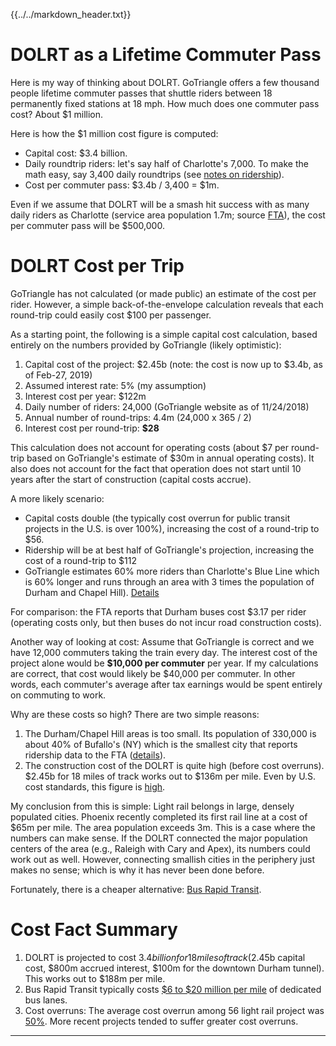 {{../../markdown_header.txt}}

# DOLRT as a Lifetime Commuter Pass

Here is my way of thinking about DOLRT. GoTriangle offers a few thousand people lifetime commuter passes that shuttle riders between 18 permanently fixed stations at 18 mph. How much does one commuter pass cost? About $1 million.

Here is how the $1 million cost figure is computed:

* Capital cost: $3.4 billion.
* Daily roundtrip riders: let's say half of Charlotte's 7,000. To make the math easy, say 3,400 daily roundtrips (see [notes on ridership](ridership.html)).
* Cost per commuter pass: $3.4b / 3,400 = $1m.

Even if we assume that DOLRT will be a smash hit success with as many daily riders as Charlotte (service area population 1.7m; source [FTA](https://www.transit.dot.gov/ntd/data-product/monthly-module-raw-data-release)), the cost per commuter pass will be $500,000. 

# DOLRT Cost per Trip

GoTriangle has not calculated (or made public) an estimate of the cost per rider. However, a simple back-of-the-envelope calculation reveals that each round-trip could easily cost $100 per passenger.

As a starting point, the following is a simple capital cost calculation, based entirely on the numbers provided by GoTriangle (likely optimistic):

1. Capital cost of the project: $2.45b (note: the cost is now up to $3.4b, as of Feb-27, 2019)
2. Assumed interest rate: 5% (my assumption)
3. Interest cost per year: $122m
2. Daily number of riders: 24,000 (GoTriangle website as of 11/24/2018)
3. Annual number of round-trips: 4.4m (24,000 x 365 / 2)
4. Interest cost per round-trip: **$28**

This calculation does not account for operating costs (about $7 per round-trip based on GoTriangle's estimate of $30m in annual operating costs). It also does not account for the fact that operation does not start until 10 years after the start of construction (capital costs accrue).

A more likely scenario: 

* Capital costs double (the typically cost overrun for public transit projects in the U.S. is over 100%), increasing the cost of a round-trip to $56.
* Ridership will be at best half of GoTriangle's projection, increasing the cost of a round-trip to $112
* 	GoTriangle estimates 60% more riders than Charlotte's Blue Line which is 60% longer and runs through an area with 3 times the population of Durham and Chapel Hill). [Details](ridership.html)

For comparison: the FTA reports that Durham buses cost $3.17 per rider (operating costs only, but then buses do not incur road construction costs).

Another way of looking at cost: Assume that GoTriangle is correct and we have 12,000 commuters taking the train every day. The interest cost of the project alone would be **$10,000 per commuter** per year. If my calculations are correct, that cost would likely be $40,000 per commuter. In other words, each commuter's average after tax earnings would be spent entirely on commuting to work.

Why are these costs so high? There are two simple reasons:

1. The Durham/Chapel Hill areas is too small. Its population of 330,000 is about 40% of Bufallo's (NY) which is the smallest city that reports ridership data to the FTA ([details](ridership.html)).
2. The construction cost of the DOLRT is quite high (before cost overruns). $2.45b for 18 miles of track works out to $136m per mile. Even by U.S. cost standards, this figure is [high](https://www.citylab.com/transportation/2018/01/why-its-so-expensive-to-build-urban-rail-in-the-us/551408/). 

My conclusion from this is simple: Light rail belongs in large, densely populated cities. Phoenix recently completed its first rail line at a cost of $65m per mile. The area population exceeds 3m. This is a case where the numbers can make sense. If the DOLRT connected the major population centers of the area (e.g., Raleigh with Cary and Apex), its numbers could work out as well. However, connecting smallish cities in the periphery just makes no sense; which is why it has never been done before.

Fortunately, there is a cheaper alternative: [Bus Rapid Transit](brt.html).


# Cost Fact Summary

1. DOLRT is projected to cost $3.4 billion for 18 miles of track ($2.45b capital cost, $800m accrued interest, $100m for the downtown Durham tunnel). This works out to $188m per mile.
2. Bus Rapid Transit typically costs [$6 to $20 million per mile](https://onlinepubs.trb.org/onlinepubs/tcrp/tcrp_rpt_90v1c2.pdf) of dedicated bus lanes.
1. Cost overruns: The average cost overrun among 56 light rail project was [50%](http://ti.org/antiplanner/?p=10036). More recent projects tended to suffer greater cost overruns.

----------------
